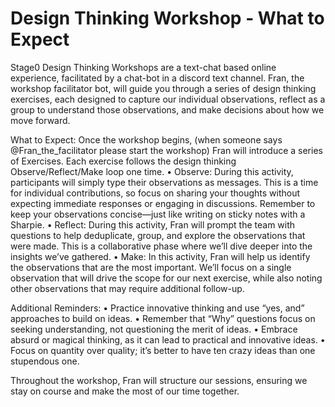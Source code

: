 # Design Thinking Workshop - What to Expect

Stage0 Design Thinking Workshops are a text-chat based online experience, facilitated by a chat-bot in a discord text channel. Fran, the workshop facilitator bot, will guide you through a series of design thinking exercises, each designed to capture our individual observations, reflect as a group to understand those observations, and make decisions about how we move forward. 

What to Expect:
Once the workshop begins, (when someone says @Fran_the_facilitator please start the workshop) Fran will introduce a series of Exercises. Each exercise follows the design thinking Observe/Reflect/Make loop one time.
	•	Observe: During this activity, participants will simply type their observations as messages. This is a time for individual contributions, so focus on sharing your thoughts without expecting immediate responses or engaging in discussions. Remember to keep your observations concise—just like writing on sticky notes with a Sharpie.
	•	Reflect: During this activity, Fran will prompt the team with questions to help deduplicate, group, and explore the observations that were made. This is a collaborative phase where we’ll dive deeper into the insights we’ve gathered.
	•	Make: In this activity, Fran will help us identify the observations that are the most important. We’ll focus on a single observation that will drive the scope for our next exercise, while also noting other observations that may require additional follow-up.

Additional Reminders:
	•	Practice innovative thinking and use “yes, and” approaches to build on ideas.
	•	Remember that “Why” questions focus on seeking understanding, not questioning the merit of ideas.
	•	Embrace absurd or magical thinking, as it can lead to practical and innovative ideas.
	•	Focus on quantity over quality; it’s better to have ten crazy ideas than one stupendous one.

Throughout the workshop, Fran will structure our sessions, ensuring we stay on course and make the most of our time together.
